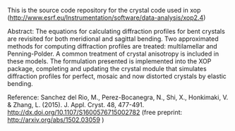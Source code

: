 
This is the source code repository for the crystal code used in xop 
(http://www.esrf.eu/Instrumentation/software/data-analysis/xop2.4)

Abstract:
The equations for calculating diffraction profiles for bent crystals are revisited for both meridional and sagittal bending. Two approximated methods for computing diffraction profiles are treated: multilamellar and Penning-Polder. A common treatment of crystal anisotropy is included in these models. The formulation presented is implemented into the XOP package, completing and updating the crystal module that simulates diffraction profiles for perfect, mosaic and now distorted crystals by elastic bending.


Reference:
Sanchez del Rio, M., Perez-Bocanegra, N., Shi, X., Honkimaki, V. & Zhang, L. (2015). J. Appl. Cryst. 48, 477-491.
http://dx.doi.org/10.1107/S1600576715002782
(free preprint: http://arxiv.org/abs/1502.03059 )

